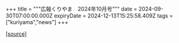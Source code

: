 +++
title = """広報くりやま　2024年10月号"""
date = 2024-09-30T07:00:00.000Z
expiryDate = 2024-12-13T15:25:58.409Z
tags = ["kuriyama","news"]
+++


[[source]](https://www.town.kuriyama.hokkaido.jp/site/koho/28927.html)

